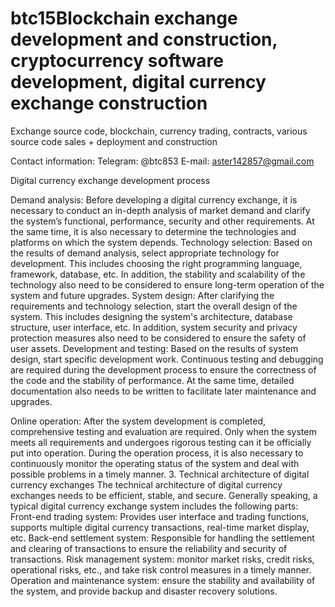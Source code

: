 # btc15Blockchain exchange development and construction, cryptocurrency software development, digital currency exchange construction

Exchange source code, blockchain, currency trading, contracts, various source code sales + deployment and construction

Contact information: Telegram: @btc853 E-mail: aster142857@gmail.com

Digital currency exchange development process

Demand analysis: Before developing a digital currency exchange, it is necessary to conduct an in-depth analysis of market demand and clarify the system’s functional, performance, security and other requirements. At the same time, it is also necessary to determine the technologies and platforms on which the system depends.
Technology selection: Based on the results of demand analysis, select appropriate technology for development. This includes choosing the right programming language, framework, database, etc. In addition, the stability and scalability of the technology also need to be considered to ensure long-term operation of the system and future upgrades.
System design: After clarifying the requirements and technology selection, start the overall design of the system. This includes designing the system's architecture, database structure, user interface, etc. In addition, system security and privacy protection measures also need to be considered to ensure the safety of user assets.
Development and testing: Based on the results of system design, start specific development work. Continuous testing and debugging are required during the development process to ensure the correctness of the code and the stability of performance. At the same time, detailed documentation also needs to be written to facilitate later maintenance and upgrades.

Online operation: After the system development is completed, comprehensive testing and evaluation are required. Only when the system meets all requirements and undergoes rigorous testing can it be officially put into operation. During the operation process, it is also necessary to continuously monitor the operating status of the system and deal with possible problems in a timely manner.
3. Technical architecture of digital currency exchanges
The technical architecture of digital currency exchanges needs to be efficient, stable, and secure. Generally speaking, a typical digital currency exchange system includes the following parts:
Front-end trading system: Provides user interface and trading functions, supports multiple digital currency transactions, real-time market display, etc.
Back-end settlement system: Responsible for handling the settlement and clearing of transactions to ensure the reliability and security of transactions.
Risk management system: monitor market risks, credit risks, operational risks, etc., and take risk control measures in a timely manner.
Operation and maintenance system: ensure the stability and availability of the system, and provide backup and disaster recovery solutions.
